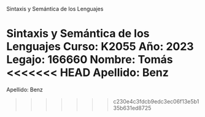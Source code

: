 Sintaxis y Semántica de los Lenguajes

Sintaxis y Semántica de los Lenguajes
Curso: K2055
Año: 2023
Legajo: 166660
Nombre: Tomás
<<<<<<< HEAD
Apellido: Benz
=======
Apellido: Benz
>>>>>>> c230e4c3fdcb9edc3ec06f13e5b135b631ed8725
